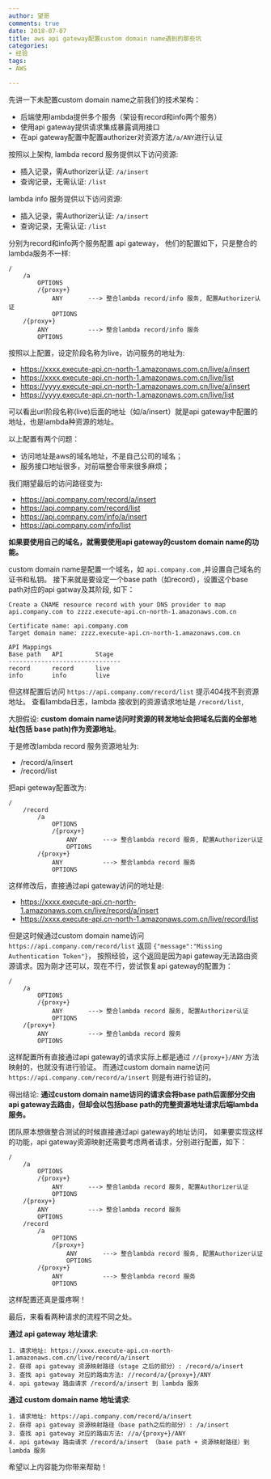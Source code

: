 ```yaml
---
author: 望哥
comments: true
date: 2018-07-07
title: aws api gateway配置custom domain name遇到的那些坑
categories:
- 经验
tags:
- AWS

---
```


先讲一下未配置custom domain name之前我们的技术架构：
* 后端使用lambda提供多个服务（架设有record和info两个服务）
* 使用api gateway提供请求集成暴露调用接口
* 在api gateway配置中配置authorizer对资源方法`/a/ANY`进行认证

按照以上架构, lambda record 服务提供以下访问资源:
* 插入记录，需Authorizer认证: `/a/insert`
* 查询记录，无需认证: `/list`

lambda info 服务提供以下访问资源:
* 插入记录，需Authorizer认证: `/a/insert`
* 查询记录，无需认证: `/list`

分别为record和info两个服务配置 api gateway， 他们的配置如下，只是整合的lambda服务不一样:

```
/
    /a
        OPTIONS
        /{proxy+}
            ANY       ---> 整合lambda record/info 服务, 配置Authorizer认证
            OPTIONS
    /{proxy+}
        ANY           ---> 整合lambda record/info 服务
        OPTIONS
```

按照以上配置，设定阶段名称为live，访问服务的地址为:
* https://xxxx.execute-api.cn-north-1.amazonaws.com.cn/live/a/insert
* https://xxxx.execute-api.cn-north-1.amazonaws.com.cn/live/list
* https://yyyy.execute-api.cn-north-1.amazonaws.com.cn/live/a/insert
* https://yyyy.execute-api.cn-north-1.amazonaws.com.cn/live/list

可以看出url阶段名称(live)后面的地址（如/a/insert）就是api gateway中配置的地址，也是lambda种资源的地址。

以上配置有两个问题：
* 访问地址是aws的域名地址，不是自己公司的域名；
* 服务接口地址很多，对前端整合带来很多麻烦；


我们期望最后的访问路径变为:
* https://api.company.com/record/a/insert
* https://api.company.com/record/list
* https://api.company.com/info/a/insert
* https://api.company.com/info/list


**如果要使用自己的域名，就需要使用api gateway的custom domain name的功能。**

custom domain name是配置一个域名，如 `api.company.com` ,并设置自己域名的证书和私钥。
接下来就是要设定一个base path（如record），设置这个base path对应的api gatway及其阶段, 如下：

```
Create a CNAME resource record with your DNS provider to map api.company.com to zzzz.execute-api.cn-north-1.amazonaws.com.cn

Certificate name: api.company.com
Target domain name: zzzz.execute-api.cn-north-1.amazonaws.com.cn

API Mappings
Base path 	API 	    Stage
-------------------------------
record 	    record  	live
info 	    info 	    live
```

但这样配置后访问 `https://api.company.com/record/list` 提示404找不到资源地址。
查看lambda日志，lambda 接收到的资源请求地址是 `/record/list`,

大胆假设: **custom domain name访问时资源的转发地址会把域名后面的全部地址(包括 base path)作为资源地址**。

于是修改lambda record 服务资源地址为:
* /record/a/insert
* /record/list

把api geteway配置改为:

```
/
    /record
        /a
            OPTIONS
            /{proxy+}
                ANY       ---> 整合lambda record 服务, 配置Authorizer认证
                OPTIONS
        /{proxy+}
            ANY           ---> 整合lambda record 服务
            OPTIONS

```

这样修改后，直接通过api gateway访问的地址是:
* https://xxxx.execute-api.cn-north-1.amazonaws.com.cn/live/record/a/insert
* https://xxxx.execute-api.cn-north-1.amazonaws.com.cn/live/record/list

但是这时候通过custom domain name访问 `https://api.company.com/record/list` 返回 `{"message":"Missing Authentication Token"}`，
按照经验，这个返回是因为api gateway无法路由资源请求。因为刚才还可以，现在不行，尝试恢复api gateway的配置为：

```
/
    /a
        OPTIONS
        /{proxy+}
            ANY       ---> 整合lambda record 服务, 配置Authorizer认证
            OPTIONS
    /{proxy+}
        ANY           ---> 整合lambda record 服务
        OPTIONS
```
这样配置所有直接通过api gateway的请求实际上都是通过 `//{proxy+}/ANY` 方法映射的，也就没有进行验证。
而通过custom domain name访问 `https://api.company.com/record/a/insert` 则是有进行验证的。

得出结论: **通过custom domain name访问的请求会将base path后面部分交由api gateway去路由，但却会以包括base path的完整资源地址请求后端lambda服务。**

团队原本想做整合测试的时候直接通过api gateway的地址访问，
如果要实现这样的功能，api gateway资源映射还需要考虑两者请求，分别进行配置，如下：

```
/
    /a
        OPTIONS
        /{proxy+}
            ANY       ---> 整合lambda record 服务, 配置Authorizer认证
            OPTIONS
    /{proxy+}
        ANY           ---> 整合lambda record 服务
        OPTIONS
    /record
        /a
            OPTIONS
            /{proxy+}
                ANY       ---> 整合lambda record 服务, 配置Authorizer认证
                OPTIONS
        /{proxy+}
            ANY           ---> 整合lambda record 服务
            OPTIONS
```

这样配置还真是蛋疼啊！

最后，来看看两种请求的流程不同之处。

**通过 api gateway 地址请求**:

```
1. 请求地址: https://xxxx.execute-api.cn-north-1.amazonaws.com.cn/live/record/a/insert
2. 获得 api gateway 资源映射路径（stage 之后的部分）: /record/a/insert
3. 查找 api gateway 对应的路由方法: //record/a/{proxy+}/ANY
4. api gateway 路由请求 /record/a/insert 到 lambda 服务
```

**通过 custom domain name 地址请求**:

```
1. 请求地址: https://api.company.com/record/a/insert
2. 获得 api gateway 资源映射路径（base path之后的部分）: /a/insert
3. 查找 api gateway 对应的路由方法: //a/{proxy+}/ANY
4. api gateway 路由请求 /record/a/insert （base path + 资源映射路径）到 lambda 服务
```

希望以上内容能为你带来帮助！


